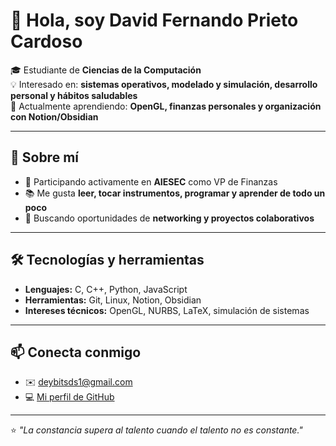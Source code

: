 # 👋 Hola, soy David Fernando Prieto Cardoso  

🎓 Estudiante de **Ciencias de la Computación**  
💡 Interesado en: **sistemas operativos, modelado y simulación, desarrollo personal y hábitos saludables**  
🌱 Actualmente aprendiendo: **OpenGL, finanzas personales y organización con Notion/Obsidian**  

---

## 🚀 Sobre mí
- 🔭 Participando activamente en **AIESEC** como VP de Finanzas  
- 📚 Me gusta **leer, tocar instrumentos, programar y aprender de todo un poco**  
- 🤝 Buscando oportunidades de **networking y proyectos colaborativos**  

---

## 🛠️ Tecnologías y herramientas
- **Lenguajes:** C, C++, Python, JavaScript  
- **Herramientas:** Git, Linux, Notion, Obsidian  
- **Intereses técnicos:** OpenGL, NURBS, LaTeX, simulación de sistemas  

---

## 📫 Conecta conmigo  
- ✉️ deybitsds1@gmail.com  
- 💻 [Mi perfil de GitHub](https://github.com/deybitsds)  

---
⭐️ _"La constancia supera al talento cuando el talento no es constante."_
